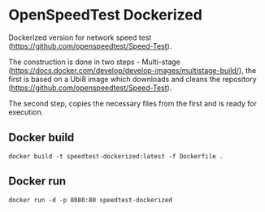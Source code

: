 # OpenSpeedTest Dockerized

Dockerized version for network speed test (https://github.com/openspeedtest/Speed-Test).

The construction is done in two steps - Multi-stage (https://docs.docker.com/develop/develop-images/multistage-build/), the first is based on a Ubi8 image which downloads and cleans the repository (https://github.com/openspeedtest/Speed-Test). 

The second step, copies the necessary files from the first and is ready for execution.

## Docker build

`docker build -t speedtest-dockerized:latest -f Dockerfile .`

## Docker run

`docker run -d -p 8080:80 speedtest-dockerized`